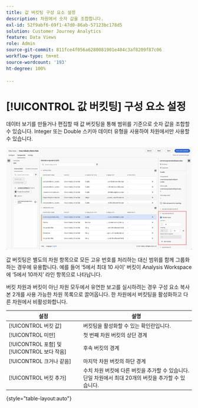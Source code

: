 ```yaml
---
title: 값 버킷팅 구성 요소 설정
description: 차원에서 숫자 값을 조합합니다.
exl-id: 52f9abf6-69f1-47d0-86ab-57123bc178d5
solution: Customer Journey Analytics
feature: Data Views
role: Admin
source-git-commit: 811fce4f056a6280081901e484c3af8209f87c06
workflow-type: tm+mt
source-wordcount: '193'
ht-degree: 100%

---
```


# [!UICONTROL 값 버킷팅] 구성 요소 설정

데이터 보기를 만들거나 편집할 때 값 버킷팅을 통해 범위를 기준으로 숫자 값을 조합할 수 있습니다. Integer 또는 Double 스키마 데이터 유형을 사용하여 차원에서만 사용할 수 있습니다.

![값 버킷팅](../assets/value-bucketing.png)

값 버킷팅은 별도의 차원 항목으로 모든 고유 번호를 처리하는 대신 범위를 함께 그룹화하는 경우에 유용합니다. 예를 들어 ‘5에서 최대 10 사이’ 버킷이 Analysis Workspace에 ‘5에서 10까지’ 라인 항목으로 나타납니다.

버킷 차원과 버킷이 아닌 차원 모두에서 유연한 보고를 실시하려는 경우 구성 요소 복사본 2개를 사용 가능한 차원 목록으로 끌어옵니다. 한 차원에서 버킷팅을 활성화하고 다른 차원에서 비활성화합니다.

| 설정 | 설명 |
| --- | --- |
| [!UICONTROL 버킷 값] | 버킷팅을 활성화할 수 있는 확인란입니다. |
| [!UICONTROL 미만] | 첫 번째 차원 버킷의 상단 경계 |
| [!UICONTROL 포함] 및 [!UICONTROL 보다 작음] | 후속 버킷의 경계 |
| [!UICONTROL 크거나 같음] | 마지막 차원 버킷의 하단 경계 |
| [!UICONTROL 버킷 추가] | 수치 차원 버킷에 다른 버킷을 추가할 수 있습니다. 단일 차원에서 최대 20개의 버킷을 추가할 수 있습니다. |

{style="table-layout:auto"}

